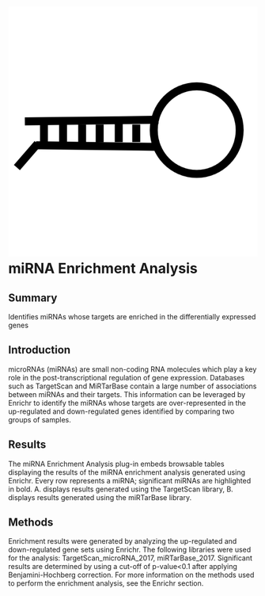 ![miRNA Enrichment Analysis](img/mirna_enrichment-icon.png?s=50 "miRNA Enrichment Analysis") miRNA Enrichment Analysis
================
Summary
----------------
Identifies miRNAs whose targets are enriched in the differentially expressed genes

Introduction
----------------
microRNAs (miRNAs) are small non-coding RNA molecules which play a key role in the post-transcriptional regulation of gene expression. Databases such as TargetScan and MiRTarBase contain a large number of associations between miRNAs and their targets. This information can be leveraged by Enrichr to identify the miRNAs whose targets are over-represented in the up-regulated and down-regulated genes identified by comparing two groups of samples.

Results
----------------
The miRNA Enrichment Analysis plug-in embeds browsable tables displaying the results of the miRNA enrichment analysis generated using Enrichr. Every row represents a miRNA; significant miRNAs are highlighted in bold. A. displays results generated using the TargetScan library, B. displays results generated using the miRTarBase library.

Methods
----------------
Enrichment results were generated by analyzing the up-regulated and down-regulated gene sets using Enrichr. The following libraries were used for the analysis: TargetScan_microRNA_2017, miRTarBase_2017. Significant results are determined by using a cut-off of p-value<0.1 after applying Benjamini-Hochberg correction. For more information on the methods used to perform the enrichment analysis, see the Enrichr section.